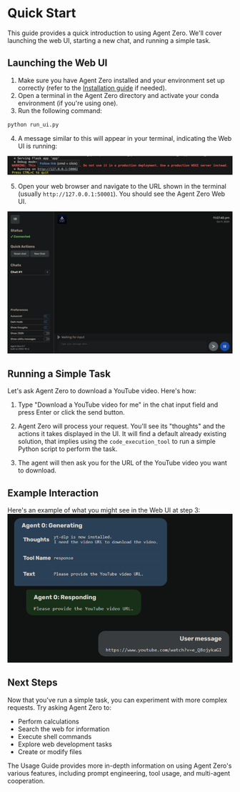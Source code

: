 # Quick Start
This guide provides a quick introduction to using Agent Zero. We'll cover launching the web UI, starting a new chat, and running a simple task.

## Launching the Web UI
1. Make sure you have Agent Zero installed and your environment set up correctly (refer to the [Installation guide](installation.md) if needed).
2. Open a terminal in the Agent Zero directory and activate your conda environment (if you're using one).
3. Run the following command:

```bash
python run_ui.py
```

4.  A message similar to this will appear in your terminal, indicating the Web UI is running:

![](res/flask_link.png)

5. Open your web browser and navigate to the URL shown in the terminal (usually `http://127.0.0.1:50001`). You should see the Agent Zero Web UI.

![](res/ui_newchat.png)

## Running a Simple Task
Let's ask Agent Zero to download a YouTube video. Here's how:

1.  Type "Download a YouTube video for me" in the chat input field and press Enter or click the send button.

2. Agent Zero will process your request.  You'll see its "thoughts" and the actions it takes displayed in the UI. It will find a default already existing solution, that implies using the `code_execution_tool` to run a simple Python script to perform the task.

3. The agent will then ask you for the URL of the YouTube video you want to download.

## Example Interaction
Here's an example of what you might see in the Web UI at step 3:
![1](res/image-24.png)

## Next Steps
Now that you've run a simple task, you can experiment with more complex requests. Try asking Agent Zero to:

* Perform calculations
* Search the web for information
* Execute shell commands
* Explore web development tasks
* Create or modify files

The Usage Guide provides more in-depth information on using Agent Zero's various features, including prompt engineering, tool usage, and multi-agent cooperation.
